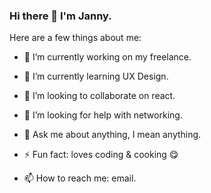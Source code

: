 ### Hi there 👋 I'm Janny. 

Here are a few things about me:

- 🔭 I’m currently working on my freelance.

- 🌱 I’m currently learning UX Design.

- 👯 I’m looking to collaborate on react.

- 🤔 I’m looking for help with networking.

- 💬 Ask me about anything, I mean anything.

- ⚡ Fun fact: loves coding & cooking 😋


- 📫 How to reach me: email.
